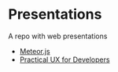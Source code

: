 # Presentations

A repo with web presentations

* [Meteor.js](https://kylemit.github.io/Presentations/Meteor/)
* [Practical UX for Developers](https://kylemit.github.io/Presentations/UX/)
